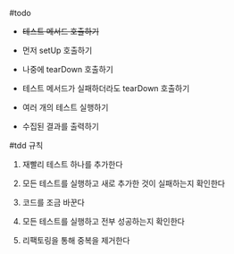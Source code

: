 #todo

* ~~테스트 메서드 호출하기~~

* 먼저 setUp 호출하기

* 나중에 tearDown 호출하기

* 테스트 메서드가 실패하더라도 tearDown 호출하기

* 여러 개의 테스트 실행하기

* 수집된 결과를 출력하기

#tdd 규칙

1. 재빨리 테스트 하나를 추가한다

2. 모든 테스트를 실행하고 새로 추가한 것이 실패하는지 확인한다

3. 코드를 조금 바꾼다

4. 모든 테스트를 실행하고 전부 성공하는지 확인한다

5. 리팩토링을 통해 중복을 제거한다
